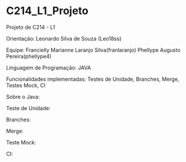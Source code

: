 # C214_L1_Projeto
 Projeto de C214 - L1

Orientação: Leonardo Silva de Souza (Leo18ss)

Equipe: 
 Francielly Marianne Laranjo Silva(franlaranjo)
 Phellype Augusto Pereira(phellype4)

Linguagem de Programação: JAVA

Funcionalidades implementadas: Testes de Unidade, Branches, Merge, Testes Mock, CI

Sobre o Java:

Teste de Unidade:

Branches:

Merge:

Teste Mock:

CI:


